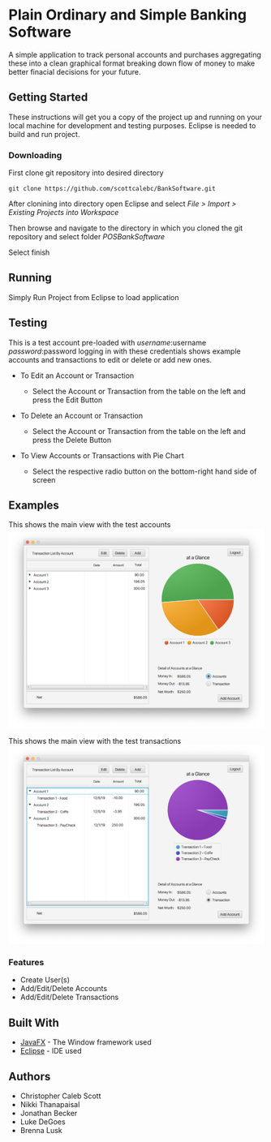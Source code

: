 # Plain Ordinary and Simple Banking Software
A simple application to track personal accounts and purchases aggregating these into a clean graphical format breaking down flow of money to make better finacial decisions for your future.
## Getting Started

These instructions will get you a copy of the project up and running on your local machine for development and testing purposes. Eclipse is needed to build and run project.



### Downloading

First clone git repository into desired directory

```
git clone https://github.com/scottcalebc/BankSoftware.git
```

After clonining into directory open Eclipse and select
*File > Import > Existing Projects into Workspace*

Then browse and navigate to the directory in which you cloned the git repository and select folder *POSBankSoftware*

Select finish

## Running

Simply Run Project from Eclipse to load application

## Testing

This is a test account pre-loaded with *username*:username *password*:password logging in with these credentials shows example accounts and transactions to edit or delete or add new ones.

* To Edit an Account or Transaction
    * Select the Account or Transaction from the table on the left and press the Edit Button

* To Delete an Account or Transaction
    * Select the Account or Transaction from the table on the left and press the Delete Button

* To View Accounts or Transactions with Pie Chart
    * Select the respective radio button on the bottom-right hand side of screen

## Examples
This shows the main view with the test accounts
![Account](example1.png)

This shows the main view with the test transactions
![Transaction](example2.png)

### Features
* Create User(s)
* Add/Edit/Delete Accounts
* Add/Edit/Delete Transactions

## Built With

* [JavaFX](https://docs.oracle.com/javase/8/javafx/get-started-tutorial/jfx-overview.htm) - The Window framework used
* [Eclipse](https://www.eclipse.org) - IDE used

## Authors
* Christopher Caleb Scott
* Nikki Thanapaisal
* Jonathan Becker
* Luke DeGoes
* Brenna Lusk